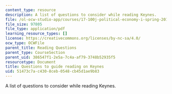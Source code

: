 ```yaml
---
content_type: resource
description: A list of questions to consider while reading Keynes.
file: /ol-ocw-studio-app/courses/17-100j-political-economy-i-spring-2016/51473c7ac4308ceb0548cb45d1ae9b83_MIT17_100JS16_Keynes_Ques.pdf
file_size: 97805
file_type: application/pdf
learning_resource_types: []
license: https://creativecommons.org/licenses/by-nc-sa/4.0/
ocw_type: OCWFile
parent_title: Reading Questions
parent_type: CourseSection
parent_uid: 386547f1-2e5a-7c4a-af79-3748b52935f5
resourcetype: Document
title: Questions to guide reading on Keynes
uid: 51473c7a-c430-8ceb-0548-cb45d1ae9b83
---
```

A list of questions to consider while reading Keynes.